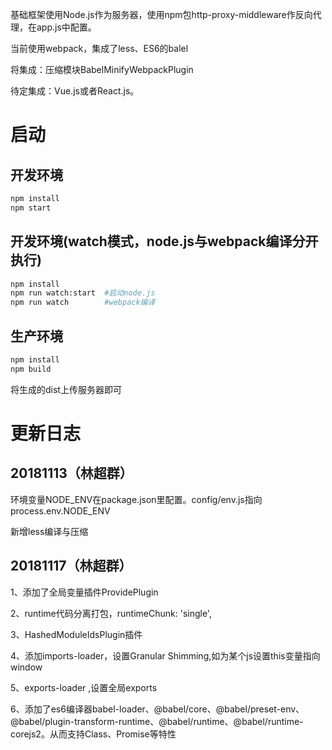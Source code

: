 基础框架使用Node.js作为服务器，使用npm包http-proxy-middleware作反向代理，在app.js中配置。

当前使用webpack，集成了less、ES6的balel

将集成：压缩模块BabelMinifyWebpackPlugin

待定集成：Vue.js或者React.js。
# 启动
## 开发环境
```bash
npm install
npm start
```
## 开发环境(watch模式，node.js与webpack编译分开执行)
```bash
npm install
npm run watch:start  #启动node.js
npm run watch        #webpack编译
```
## 生产环境
```bash
npm install
npm build
```
将生成的dist上传服务器即可

# 更新日志
## 20181113（林超群）
环境变量NODE_ENV在package.json里配置。config/env.js指向process.env.NODE_ENV

新增less编译与压缩
## 20181117（林超群）
1、添加了全局变量插件ProvidePlugin

2、runtime代码分离打包，runtimeChunk: 'single',

3、HashedModuleIdsPlugin插件

4、添加imports-loader，设置Granular Shimming,如为某个js设置this变量指向window

5、exports-loader  ,设置全局exports

6、添加了es6编译器babel-loader、@babel/core、@babel/preset-env、@babel/plugin-transform-runtime、@babel/runtime、@babel/runtime-corejs2。从而支持Class、Promise等特性

